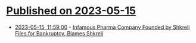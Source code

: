 # [Published on 2023-05-15](index.md)

* [2023-05-15, 11:59:00](https://soylentnews.org/article.pl?sid=23/05/14/1341213&from=rss) - [Infamous Pharma Company Founded by Shkreli Files for Bankruptcy, Blames Shkreli](https://soylentnews.org/article.pl?sid=23/05/14/1341213&from=rss)
